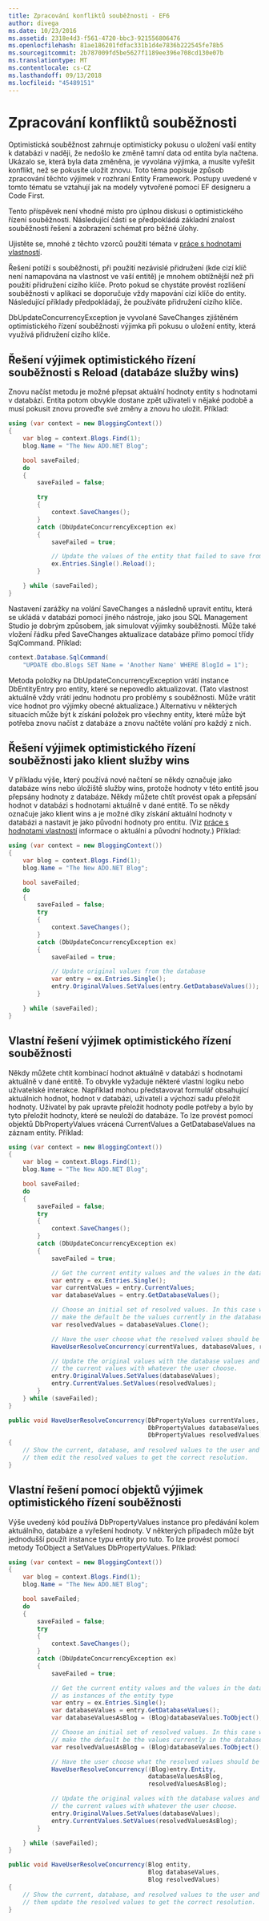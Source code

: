 ```yaml
---
title: Zpracování konfliktů souběžnosti - EF6
author: divega
ms.date: 10/23/2016
ms.assetid: 2318e4d3-f561-4720-bbc3-921556806476
ms.openlocfilehash: 81ae186201fdfac331b1d4e7836b222545fe78b5
ms.sourcegitcommit: 2b787009fd5be5627f1189ee396e708cd130e07b
ms.translationtype: MT
ms.contentlocale: cs-CZ
ms.lasthandoff: 09/13/2018
ms.locfileid: "45489151"
---
```

# <a name="handling-concurrency-conflicts"></a>Zpracování konfliktů souběžnosti
Optimistická souběžnost zahrnuje optimisticky pokusu o uložení vaší entity k databázi v naději, že nedošlo ke změně tamní data od entita byla načtena. Ukázalo se, která byla data změněna, je vyvolána výjimka, a musíte vyřešit konflikt, než se pokusíte uložit znovu. Toto téma popisuje způsob zpracování těchto výjimek v rozhraní Entity Framework. Postupy uvedené v tomto tématu se vztahují jak na modely vytvořené pomocí EF designeru a Code First.  

Tento příspěvek není vhodné místo pro úplnou diskusi o optimistického řízení souběžnosti. Následující části se předpokládá základní znalost souběžnosti řešení a zobrazení schémat pro běžné úlohy.  

Ujistěte se, mnohé z těchto vzorců použití témata v [práce s hodnotami vlastností](~/ef6/saving/change-tracking/property-values.md).  

Řešení potíží s souběžnosti, při použití nezávislé přidružení (kde cizí klíč není namapována na vlastnost ve vaší entitě) je mnohem obtížnější než při použití přidružení cizího klíče. Proto pokud se chystáte provést rozlišení souběžnosti v aplikaci se doporučuje vždy mapování cizí klíče do entity. Následující příklady předpokládají, že používáte přidružení cizího klíče.  

DbUpdateConcurrencyException je vyvolané SaveChanges zjištěném optimistického řízení souběžnosti výjimka při pokusu o uložení entity, která využívá přidružení cizího klíče.  

## <a name="resolving-optimistic-concurrency-exceptions-with-reload-database-wins"></a>Řešení výjimek optimistického řízení souběžnosti s Reload (databáze služby wins)  

Znovu načíst metodu je možné přepsat aktuální hodnoty entity s hodnotami v databázi. Entita potom obvykle dostane zpět uživateli v nějaké podobě a musí pokusit znovu proveďte své změny a znovu ho uložit. Příklad:  

``` csharp
using (var context = new BloggingContext())
{
    var blog = context.Blogs.Find(1);
    blog.Name = "The New ADO.NET Blog";

    bool saveFailed;
    do
    {
        saveFailed = false;

        try
        {
            context.SaveChanges();
        }
        catch (DbUpdateConcurrencyException ex)
        {
            saveFailed = true;

            // Update the values of the entity that failed to save from the store
            ex.Entries.Single().Reload();
        }

    } while (saveFailed);
}
```  

Nastavení zarážky na volání SaveChanges a následně upravit entitu, která se ukládá v databázi pomocí jiného nástroje, jako jsou SQL Management Studio je dobrým způsobem, jak simulovat výjimky souběžnosti. Může také vložení řádku před SaveChanges aktualizace databáze přímo pomocí třídy SqlCommand. Příklad:  

``` csharp
context.Database.SqlCommand(
    "UPDATE dbo.Blogs SET Name = 'Another Name' WHERE BlogId = 1");
```  

Metoda položky na DbUpdateConcurrencyException vrátí instance DbEntityEntry pro entity, které se nepovedlo aktualizovat. (Tato vlastnost aktuálně vždy vrátí jednu hodnotu pro problémy s souběžnosti. Může vrátit více hodnot pro výjimky obecné aktualizace.) Alternativu v některých situacích může být k získání položek pro všechny entity, které může být potřeba znovu načíst z databáze a znovu načtěte volání pro každý z nich.  

## <a name="resolving-optimistic-concurrency-exceptions-as-client-wins"></a>Řešení výjimek optimistického řízení souběžnosti jako klient služby wins  

V příkladu výše, který používá nové načtení se někdy označuje jako databáze wins nebo úložiště služby wins, protože hodnoty v této entitě jsou přepsány hodnoty z databáze. Někdy můžete chtít provést opak a přepsání hodnot v databázi s hodnotami aktuálně v dané entitě. To se někdy označuje jako klient wins a je možné díky získání aktuální hodnoty v databázi a nastavit je jako původní hodnoty pro entitu. (Viz [práce s hodnotami vlastností](~/ef6/saving/change-tracking/property-values.md) informace o aktuální a původní hodnoty.) Příklad:  

``` csharp
using (var context = new BloggingContext())
{
    var blog = context.Blogs.Find(1);
    blog.Name = "The New ADO.NET Blog";

    bool saveFailed;
    do
    {
        saveFailed = false;
        try
        {
            context.SaveChanges();
        }
        catch (DbUpdateConcurrencyException ex)
        {
            saveFailed = true;

            // Update original values from the database
            var entry = ex.Entries.Single();
            entry.OriginalValues.SetValues(entry.GetDatabaseValues());
        }

    } while (saveFailed);
}
```  

## <a name="custom-resolution-of-optimistic-concurrency-exceptions"></a>Vlastní řešení výjimek optimistického řízení souběžnosti  

Někdy můžete chtít kombinací hodnot aktuálně v databázi s hodnotami aktuálně v dané entitě. To obvykle vyžaduje některé vlastní logiku nebo uživatelské interakce. Například mohou představovat formulář obsahující aktuálních hodnot, hodnot v databázi, uživateli a výchozí sadu přeložit hodnoty. Uživatel by pak upravte přeložit hodnoty podle potřeby a bylo by tyto přeložit hodnoty, které se neuloží do databáze. To lze provést pomocí objektů DbPropertyValues vrácená CurrentValues a GetDatabaseValues na záznam entity. Příklad:  

``` csharp
using (var context = new BloggingContext())
{
    var blog = context.Blogs.Find(1);
    blog.Name = "The New ADO.NET Blog";

    bool saveFailed;
    do
    {
        saveFailed = false;
        try
        {
            context.SaveChanges();
        }
        catch (DbUpdateConcurrencyException ex)
        {
            saveFailed = true;

            // Get the current entity values and the values in the database
            var entry = ex.Entries.Single();
            var currentValues = entry.CurrentValues;
            var databaseValues = entry.GetDatabaseValues();

            // Choose an initial set of resolved values. In this case we
            // make the default be the values currently in the database.
            var resolvedValues = databaseValues.Clone();

            // Have the user choose what the resolved values should be
            HaveUserResolveConcurrency(currentValues, databaseValues, resolvedValues);

            // Update the original values with the database values and
            // the current values with whatever the user choose.
            entry.OriginalValues.SetValues(databaseValues);
            entry.CurrentValues.SetValues(resolvedValues);
        }
    } while (saveFailed);
}

public void HaveUserResolveConcurrency(DbPropertyValues currentValues,
                                       DbPropertyValues databaseValues,
                                       DbPropertyValues resolvedValues)
{
    // Show the current, database, and resolved values to the user and have
    // them edit the resolved values to get the correct resolution.
}
```  

## <a name="custom-resolution-of-optimistic-concurrency-exceptions-using-objects"></a>Vlastní řešení pomocí objektů výjimek optimistického řízení souběžnosti  

Výše uvedený kód používá DbPropertyValues instance pro předávání kolem aktuálního, databáze a vyřešení hodnoty. V některých případech může být jednodušší použít instance typu entity pro tuto. To lze provést pomocí metody ToObject a SetValues DbPropertyValues. Příklad:  

``` csharp
using (var context = new BloggingContext())
{
    var blog = context.Blogs.Find(1);
    blog.Name = "The New ADO.NET Blog";

    bool saveFailed;
    do
    {
        saveFailed = false;
        try
        {
            context.SaveChanges();
        }
        catch (DbUpdateConcurrencyException ex)
        {
            saveFailed = true;

            // Get the current entity values and the values in the database
            // as instances of the entity type
            var entry = ex.Entries.Single();
            var databaseValues = entry.GetDatabaseValues();
            var databaseValuesAsBlog = (Blog)databaseValues.ToObject();

            // Choose an initial set of resolved values. In this case we
            // make the default be the values currently in the database.
            var resolvedValuesAsBlog = (Blog)databaseValues.ToObject();

            // Have the user choose what the resolved values should be
            HaveUserResolveConcurrency((Blog)entry.Entity,
                                       databaseValuesAsBlog,
                                       resolvedValuesAsBlog);

            // Update the original values with the database values and
            // the current values with whatever the user choose.
            entry.OriginalValues.SetValues(databaseValues);
            entry.CurrentValues.SetValues(resolvedValuesAsBlog);
        }

    } while (saveFailed);
}

public void HaveUserResolveConcurrency(Blog entity,
                                       Blog databaseValues,
                                       Blog resolvedValues)
{
    // Show the current, database, and resolved values to the user and have
    // them update the resolved values to get the correct resolution.
}
```  
